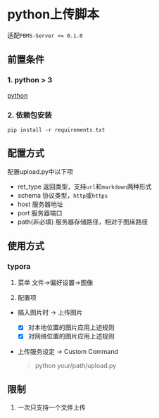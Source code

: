 # python上传脚本

适配`PBMS-Server <= 0.1.0`

## 前置条件

### 1. python > 3

[python](https://www.python.org/downloads/)

### 2. 依赖包安装

```pip install -r requirements.txt```

## 配置方式

配置upload.py中以下项

- ret_type
  返回类型，支持`url`和`markdown`两种形式
- schema
  协议类型，`http`或`https`
- host
  服务器地址
- port
  服务器端口
- path(非必填)
  服务器存储路径，相对于图床路径

## 使用方式

### typora

1. 菜单
文件->偏好设置->图像

2. 配置项

- 插入图片时 -> 上传图片
  - [x] 对本地位置的图片应用上述规则
  - [x] 对网络位置的图片应用上述规则

- 上传服务设定 -> Custom Command

  > python your/path/upload.py

## 限制

1. 一次只支持一个文件上传
